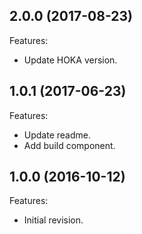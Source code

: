<!--
	Markdown
	Copyright 2014-2016 IS2T. All rights reserved.
	IS2T PROPRIETARY/CONFIDENTIAL. Use is subject to license terms.
-->

## 2.0.0 (2017-08-23)
Features:
  - Update HOKA version.

## 1.0.1 (2017-06-23)
Features:
  - Update readme.
  - Add build component.
  
## 1.0.0 (2016-10-12)
Features:
  - Initial revision.


